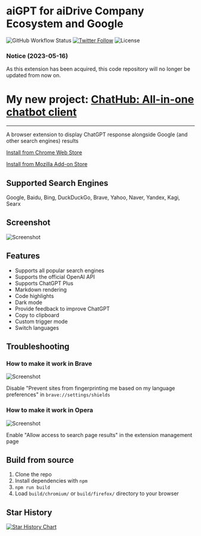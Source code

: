 # aiGPT for aiDrive Company Ecosystem and Google 

![GitHub Workflow Status](https://img.shields.io/github/actions/workflow/status/wong2/chatgpt-google-extension/pre-release-build.yml)
[![Twitter Follow](https://img.shields.io/twitter/follow/chatgpt4google?style=social)](https://twitter.com/chatgpt4google)
![License](https://img.shields.io/github/license/wong2/chatgpt-google-extension)

### Notice (2023-05-16)

As this extension has been acquired, this code repository will no longer be updated from now on.

# My new project: [ChatHub: All-in-one chatbot client](https://github.com/chathub-dev/chathub)

---

A browser extension to display ChatGPT response alongside Google (and other search engines) results

[Install from Chrome Web Store](https://chatgpt4google.com/chrome?utm_source=github)

[Install from Mozilla Add-on Store](https://chatgpt4google.com/firefox?utm_source=github)

## Supported Search Engines

Google, Baidu, Bing, DuckDuckGo, Brave, Yahoo, Naver, Yandex, Kagi, Searx

## Screenshot

![Screenshot](screenshots/extension.png?raw=true)

## Features

- Supports all popular search engines
- Supports the official OpenAI API
- Supports ChatGPT Plus
- Markdown rendering
- Code highlights
- Dark mode
- Provide feedback to improve ChatGPT
- Copy to clipboard
- Custom trigger mode
- Switch languages

## Troubleshooting

### How to make it work in Brave

![Screenshot](screenshots/brave.png?raw=true)

Disable "Prevent sites from fingerprinting me based on my language preferences" in `brave://settings/shields`

### How to make it work in Opera

![Screenshot](screenshots/opera.png?raw=true)

Enable "Allow access to search page results" in the extension management page

## Build from source

1. Clone the repo
2. Install dependencies with `npm`
3. `npm run build`
4. Load `build/chromium/` or `build/firefox/` directory to your browser

## Star History

[![Star History Chart](https://api.star-history.com/svg?repos=wong2/chatgpt-google-extension&type=Date)](https://star-history.com/#wong2/chatgpt-google-extension&Date)

